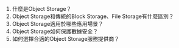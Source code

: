 1. 什麼是Object Storage？ 
2. Object Storage和傳統的Block Storage、File Storage有什麼區別？ 
3. Object Storage適用於哪些應用場景？ 
4. Object Storage如何保護數據安全？ 
5. 如何選擇合適的Object Storage服務提供商？